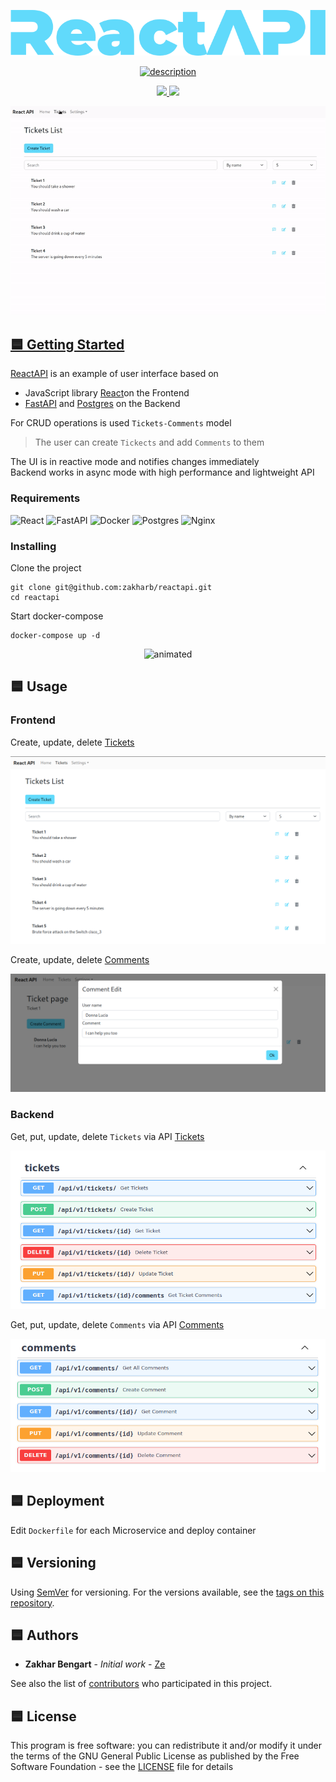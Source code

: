 <p align="center">
  <a href="https://www.linkedin.com/in/zakharb/reactapi">
  <img src="img/logo.png" alt="logo" />
</p>

<p align="center">

<a href="https://git.io/typing-svg">
  <img src="https://readme-typing-svg.herokuapp.com?font=Fira+Code&weight=600&pause=1000&color=61DAFB&center=true&width=435&lines=React+and+FastAPI;reactive+frontend+and+fast+backend" alt="description" />


</p>

<p align="center">
  <img src="https://img.shields.io/badge/version-1.0-blue" height="20"/>
  <img src="https://img.shields.io/badge/python-3.9-blue" height="20"/>
</p>


<p align="center">
  <img src="img/usage.gif" alt="usage" />
</p>


## :blue_square: Getting Started

[ReactAPI](https://github.com/zakharb/reactapi) is an example of user interface based on  
- JavaScript library [React](https://en.wikipedia.org/wiki/React_(JavaScript_library))on the Frontend   
- [FastAPI](https://en.wikipedia.org/wiki/FastAPI) and [Postgres](https://en.wikipedia.org/wiki/PostgreSQL) on the Backend   

For CRUD operations is used `Tickets-Comments` model  
> The user can create `Tickects` and add `Comments` to them  

The UI is in reactive mode and notifies changes immediately  
Backend works in async mode with high performance and lightweight API  

### Requirements

![React](https://img.shields.io/badge/react-%2320232a.svg?style=for-the-badge&logo=react&logoColor=%2361DAFB)
![FastAPI](https://img.shields.io/badge/FastAPI-005571?style=for-the-badge&logo=fastapi)
![Docker](https://img.shields.io/badge/docker-%230db7ed.svg?style=for-the-badge&logo=docker&logoColor=white)
![Postgres](https://img.shields.io/badge/postgres-%23316192.svg?style=for-the-badge&logo=postgresql&logoColor=white)
![Nginx](https://img.shields.io/badge/nginx-%23009639.svg?style=for-the-badge&logo=nginx&logoColor=white)

### Installing

Clone the project

```
git clone git@github.com:zakharb/reactapi.git
cd reactapi
```

Start docker-compose

```
docker-compose up -d
```

<p align="center">
  <img src="img/install.gif" alt="animated" />
</p>

## :blue_square: Usage  

### Frontend  
Create, update, delete [Tickets](http://localhost:3000/tickets)    

<p align="center">
  <img src="img/tickets.png" />
</p>

Create, update, delete [Comments](http://localhost:3000/comments)  

<p align="center">
  <img src="img/comments.png" />
</p>

### Backend    
Get, put, update, delete `Tickets` via API [Tickets](http://localhost:8080/api/v1/tickets/docs)  
<p align="center">
  <img src="img/back_tickets.png" />
</p>

Get, put, update, delete `Comments` via API [Comments](http://localhost:8080/api/v1/comments/docs)  
<p align="center">
  <img src="img/back_comments.png" />
</p>

## :blue_square: Deployment

Edit `Dockerfile` for each Microservice and deploy container

## :blue_square: Versioning

Using [SemVer](http://semver.org/) for versioning. For the versions available, see the [tags on this repository](https://github.com/zakharb/reactapi/tags). 

## :blue_square: Authors

* **Zakhar Bengart** - *Initial work* - [Ze](https://github.com/zakharb)

See also the list of [contributors](https://github.com/zakharb/reactapi/contributors) who participated in this project.

## :blue_square: License

This program is free software: you can redistribute it and/or modify it under the terms of the GNU General Public License as published by the Free Software Foundation - see the [LICENSE](LICENSE) file for details
